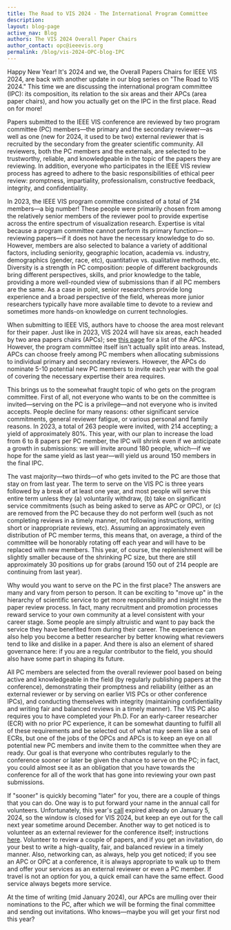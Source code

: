 ```yaml
---
title: The Road to VIS 2024 - The International Program Committee
description: 
layout: blog-page
active_nav: Blog
authors: The VIS 2024 Overall Paper Chairs
author_contact: opc@ieeevis.org
permalink: /blog/vis-2024-OPC-blog-IPC
---
```


Happy New Year! It's 2024 and we, the Overall Papers Chairs for IEEE VIS 2024, are back with another update in our blog series on "The Road to VIS 2024." This time we are discussing the international program committee (IPC): its composition, its relation to the six areas and their APCs (area paper chairs), and how you actually get on the IPC in the first place. Read on for more!

Papers submitted to the IEEE VIS conference are reviewed by two program committee (PC) members—the primary and the secondary reviewer—as well as one (new for 2024, it used to be two) external reviewer that is recruited by the secondary from the greater scientific community. All reviewers, both the PC members and the externals, are selected to be trustworthy, reliable, and knowledgeable in the topic of the papers they are reviewing. In addition, everyone who participates in the IEEE VIS review process has agreed to adhere to the basic responsibilities of ethical peer review: promptness, impartiality, professionalism, constructive feedback, integrity, and confidentiality.

In 2023, the IEEE VIS program committee consisted of a total of 214 members—a big number! These people were primarily chosen from among the relatively senior members of the reviewer pool to provide expertise across the entire spectrum of visualization research. Expertise is vital because a program committee cannot perform its primary function—reviewing papers—if it does not have the necessary knowledge to do so. However, members are also selected to balance a variety of additional factors, including seniority, geographic location, academia vs. industry, demographics (gender, race, etc), quantitative vs. qualitative methods, etc. Diversity is a strength in PC composition: people of different backgrounds bring different perspectives, skills, and prior knowledge to the table, providing a more well-rounded view of submissions than if all PC members are the same. As a case in point, senior researchers provide long experience and a broad perspective of the field, whereas more junior researchers typically have more available time to devote to a review and sometimes more hands-on knowledge on current technologies.

When submitting to IEEE VIS, authors have to choose the area most relevant for their paper. Just like in 2023, VIS 2024 will have six areas, each headed by two area papers chairs (APCs); see [this page](https://ieeevis.org/year/2024/info/committees/conference-committee) for a list of the APCs. However, the program committee itself isn't actually split into areas. Instead, APCs can choose freely among PC members when allocating submissions to individual primary and secondary reviewers. However, the APCs do nominate 5-10 potential new PC members to invite each year with the goal of covering the necessary expertise their area requires.

This brings us to the somewhat fraught topic of who gets on the program committee. First of all, not everyone who wants to be on the committee is invited—serving on the PC is a privilege—and not everyone who is invited accepts. People decline for many reasons: other significant service commitments, general reviewer fatigue, or various personal and family reasons. In 2023, a total of 263 people were invited, with 214 accepting; a yield of approximately 80%. This year, with our plan to increase the load from 6 to 8 papers per PC member, the IPC will shrink even if we anticipate a growth in submissions: we will invite around 180 people, which—if we hope for the same yield as last year—will yield us around 150 members in the final IPC.

The vast majority—two thirds—of who gets invited to the PC are those that stay on from last year. The term to serve on the VIS PC is three years followed by a break of at least one year, and most people will serve this entire term unless they (a) voluntarily withdraw, (b) take on significant service commitments (such as being asked to serve as APC or OPC), or (c) are removed from the PC because they do not perform well (such as not completing reviews in a timely manner, not following instructions, writing short or inappropriate reviews, etc). Assuming an approximately even distribution of PC member terms, this means that, on average, a third of the committee will be honorably rotating off each year and will have to be replaced with new members. This year, of course, the replenishment will be slightly smaller because of the shrinking PC size, but there are still approximately 30 positions up for grabs (around 150 out of 214 people are continuing from last year).

Why would you want to serve on the PC in the first place? The answers are many and vary from person to person. It can be exciting to "move up" in the hierarchy of scientific service to get more responsibility and insight into the paper review process. In fact, many recruitment and promotion processes reward service to your own community at a level consistent with your career stage. Some people are simply altruistic and want to pay back the service they have benefited from during their career. The experience can also help you become a better researcher by better knowing what reviewers tend to like and dislike in a paper. And there is also an element of shared governance here: if you are a regular contributor to the field, you should also have some part in shaping its future.

All PC members are selected from the overall reviewer pool based on being active and knowledgeable in the field (by regularly publishing papers at the conference), demonstrating their promptness and reliability (either as an external reviewer or by serving on earlier VIS PCs or other conference IPCs), and conducting themselves with integrity (maintaining confidentiality and writing fair and balanced reviews in a timely manner). The VIS PC also requires you to have completed your Ph.D. For an early-career researcher (ECR) with no prior PC experience, it can be somewhat daunting to fulfill all of these requirements and be selected out of what may seem like a sea of ECRs, but one of the jobs of the OPCs and APCs is to keep an eye on all potential new PC members and invite them to the committee when they are ready. Our goal is that everyone who contributes regularly to the conference sooner or later be given the chance to serve on the PC; in fact, you could almost see it as an obligation that you have towards the conference for all of the work that has gone into reviewing your own past submissions.

If "sooner" is quickly becoming "later" for you, there are a couple of things that you can do. One way is to put forward your name in the annual call for volunteers. Unfortunately, this year's [call](https://twitter.com/ieeevis/status/1737149239107506604) expired already on January 5, 2024, so the window is closed for VIS 2024, but keep an eye out for the call next year sometime around December. Another way to get noticed is to volunteer as an external reviewer for the conference itself; instructions [here](https://ieeevis.org/year/2024/info/call-participation/review-instructions#external-reviewing-instructions). Volunteer to review a couple of papers, and if you get an invitation, do your best to write a high-quality, fair, and balanced review in a timely manner. Also, networking can, as always, help you get noticed; if you see an APC or OPC at a conference, it is always appropriate to walk up to them and offer your services as an external reviewer or even a PC member. If travel is not an option for you, a quick email can have the same effect. Good service always begets more service.

At the time of writing (mid January 2024), our APCs are mulling over their nominations to the PC, after which we will be forming the final committee and sending out invitations. Who knows—maybe you will get your first nod this year?
